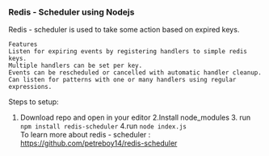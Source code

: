 ### Redis - Scheduler using Nodejs
Redis - scheduler is used to take some action based on expired keys.
```
Features
Listen for expiring events by registering handlers to simple redis keys.
Multiple handlers can be set per key.
Events can be rescheduled or cancelled with automatic handler cleanup.
Can listen for patterns with one or many handlers using regular expressions.
```
Steps to setup:
1. Download repo and open in your editor                                                                                                                                                                                                       2.Install node_modules                                                                                                                                             3. run `npm install redis-scheduler`                                                                                                                            4.run `node index.js`               
To learn more about redis - scheduler : https://github.com/petreboy14/redis-scheduler
